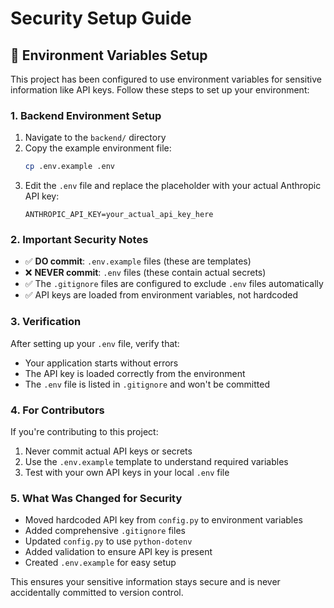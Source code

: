 # Security Setup Guide

## 🔐 Environment Variables Setup

This project has been configured to use environment variables for sensitive information like API keys. Follow these steps to set up your environment:

### 1. Backend Environment Setup

1. Navigate to the `backend/` directory
2. Copy the example environment file:
   ```bash
   cp .env.example .env
   ```
3. Edit the `.env` file and replace the placeholder with your actual Anthropic API key:
   ```
   ANTHROPIC_API_KEY=your_actual_api_key_here
   ```

### 2. Important Security Notes

- ✅ **DO commit**: `.env.example` files (these are templates)
- ❌ **NEVER commit**: `.env` files (these contain actual secrets)
- ✅ The `.gitignore` files are configured to exclude `.env` files automatically
- ✅ API keys are loaded from environment variables, not hardcoded

### 3. Verification

After setting up your `.env` file, verify that:
- Your application starts without errors
- The API key is loaded correctly from the environment
- The `.env` file is listed in `.gitignore` and won't be committed

### 4. For Contributors

If you're contributing to this project:
1. Never commit actual API keys or secrets
2. Use the `.env.example` template to understand required variables
3. Test with your own API keys in your local `.env` file

### 5. What Was Changed for Security

- Moved hardcoded API key from `config.py` to environment variables
- Added comprehensive `.gitignore` files
- Updated `config.py` to use `python-dotenv`
- Added validation to ensure API key is present
- Created `.env.example` for easy setup

This ensures your sensitive information stays secure and is never accidentally committed to version control. 